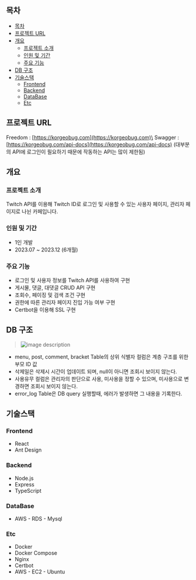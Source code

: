 ## 목차

- [목차](#목차)
- [프로젝트 URL](#프로젝트-url)
- [개요](#개요)
  - [프로젝트 소개](#프로젝트-소개)
  - [인원 및 기간](#인원-및-기간)
  - [주요 기능](#주요-기능)
- [DB 구조](#db-구조)
- [기술스택](#기술스택)
  - [Frontend](#frontend)
  - [Backend](#backend)
  - [DataBase](#database)
  - [Etc](#etc)

<!-- PROJECT DESCRIPTION -->

## 프로젝트 URL

Freedom : [https://korgeobug.com](https://korgeobug.com)\
Swagger : [https://korgeobug.com/api-docs](https://korgeobug.com/api-docs) (대부분의 API에 로그인이 필요하기 때문에 작동하는 API는 많이 제한됨)

## 개요

### 프로젝트 소개

Twitch API를 이용해 Twitch ID로 로그인 및 사용할 수 있는 사용자 페이지, 관리자 페이지로 나뉜 카페입니다.

### 인원 및 기간

- 1인 개발
- 2023.07 ~ 2023.12 (6개월)

### 주요 기능

- 로그인 및 사용자 정보를 Twitch API를 사용하여 구현
- 게시물, 댓글, 대댓글 CRUD API 구현
- 조회수, 페이징 및 검색 조건 구현
- 권한에 따른 관리자 페이지 진입 가능 여부 구현
- Certbot을 이용해 SSL 구현

## DB 구조

> ![image description](https://lh3.googleusercontent.com/fife/AGXqzDlxt0YVbxUnp12Qoaz7aNbsBFBx3bU3dmput0YmNLe_7R4jXvQFFJx8A8EcHIti87flEHsVGICx6TM7H1KuUlmf1Gk5weiG3nGWIJ3j5J-RVKT64J1L5_6jO1nLcgA7Sw3ipgsk9HiruGn-5eRFbafFGue6xLM8nPEC6QtdBLLCVaU4KinaTR_ACE_E_40a0O__9v6wt107YB7C1HGsRzCTq8zFSDSZNZtkjEWOcQRVqywK9vmavkwpMg9XnyB1X0_Aai7i9sKKYSQN4AtFEFO-ogk5YD09CAwVmhic7Izs8dijwOzN45Cr1cWrAyxU3SArs-t00s2Hh8O31S6YUwiuDFEmUk01wlE1-jEJzV3cT1IXfKWJ0X5mDKvcJwPIiZKSwAyp8344d7N5O4bdw9m9oHMTpxgHcPYX0g2Wp9pTPn8cEvr8XHaYZoXO6Jk-WdDhaZZdiwmZOhSiGHI-4Y5CTPR_jxmvuo92SK3jv9OHYYG1t8FnOlf1w4JZhXN_e_Hc_ZVZt60MOU6yaVQ5pnWcYB3UMCGG5BtozRUt9UoHDMuQAVU-rIiUdMlhvPQzX57jefakvyX8MCunHekjxTQpdaXS6MmJNZVYhzz1yH7PGU3HJDAA5bQhN1Hpcmq5_9k4my4WrGSPfC2BsJoDaqMrkdqKJLOJNOqREd5GZLiA1a3rGlRFDAYkR0DAHK_-LdaIvGf6OGqqIsnAzy-I5aui163QSlvSkUuEOOxvZcVNmm4CEXKI3QLkXJT-l2tRj0-1ooLes7HFHQdUjja1qt0pHDlAAApYhbrT6eSkESYZUSFwTlevuUwHymZ0kEN9zAiL1FQPRck9MtMuzyEMnXqE3YW5laez2oE1hClXrTJd6vS61vn_L8rovqqlohE4mueYcJJQFIFId8e--ZCS3ArJ95hpGhJod6OMd-P2bVADJDYfg--xBhygM7QKAqPEq-FK8Wirh4Ef1nO0SAh0LopbuaegE09XxivbIHoO9fXY91WaORsyZHoH7_2EGh-KeXVy4NlRQePj40wbjFdAbbFREjfzorxSWXYvXgwglsoHJZS3uet1knI0jzQv8OMFwGo9b4ljXb_Ld8Su6bJGihHareYZJxlH7uVCLK7TXNysv8WE-m2FAgCDEUBo_qmaIUs9t8Sw8Cx36i1nxWgaho0uIyvK_Ah5HMN6le8aVkRn0MNqjKeXidNIUiHn1ZoDFzL7sCcXl2iK1yN0S98aD_CNpKf3JrUZy44UDEwMRrarLQFi3tUEoq62-n_SmbM0jNnsDAsRwq4u2qWRaltLEJp9gOXmOZJhKcd8GPeIxY8wE0qhwyaZBQIryg97BritRQhgE8N5B9Yyj8RZOzkXhQkJfKVr8VAq5Xv4xBrQ8A1ZffhAGbcW7sV6JtIIrDgGr8kWNR3SEDyVeuHmTOdewAaMNMz49DmzU-fVnjPcLfyUhEC-npmSUCGosMCYj7C6AVovPvOpAE5K1AlwF2lFEJAHLYyj_y1I0GQIC26kkLSK8vYXQrOiSpIBHTwuHIU3pyDevfzNhIwWbSZcwyoZFelwMEWI0ZfV=w3840-h1918)

- menu, post, comment, bracket Table의 상위 식별자 컬럼은 계층 구조를 위한 부모 ID 값
- 삭제일은 삭제시 시간이 업데이트 되며, null이 아니면 조회시 보이지 않는다.
- 사용유무 컬럼은 관리자의 판단으로 사용, 미사용을 정할 수 있으며, 미사용으로 변경하면 조회시 보이지 않는다.
- error_log Table은 DB query 실행할때, 에러가 발생하면 그 내용을 기록한다.

## 기술스택

### Frontend

- React
- Ant Design

### Backend

- Node.js
- Express
- TypeScript

### DataBase

- AWS - RDS - Mysql

### Etc

- Docker
- Docker Compose
- Nginx
- Certbot
- AWS - EC2 - Ubuntu
